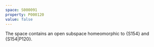```yaml
---
space: S000091
property: P000120
value: false
---
```


The space contains an open subspace homeomorphic
to {S154}
and {S154|P120}.
